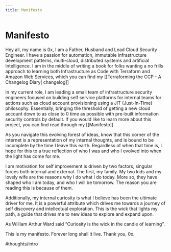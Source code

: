 ```yaml
---
title: Manifesto
---
```


# Manifesto
Hey all, my name is 0x, I am a Father, Husband and Lead Cloud Security Engineer. I have a passion for automation, immutable infrastructure development patterns, multi-cloud, distributed systems and artificial Intelligence. I am in the middle of writing a book for folks wanting a no frills approach to learning both Infrastructure as Code with Terraform and Amazon Web Services, which you can find my [[Terraforming the CCP - A Changelog Diary| changelog]]

In my current role, I am leading a small team of infrastructure security engineers focused on building self service platforms for internal teams for actions such as cloud account provisioning using a JIT (Just-In-Time) philosophy. Essentially, bringing the threshold of getting a new cloud account down to as close to 0 time as possible with pre-built information security controls by default. If you would like to learn more about this project, you can find read through my [[Manifesto]]

As you navigate this evolving forest of ideas, know that this corner of the internet is a representation of my internal thoughts, and is bound to be incomplete by the time I leave this earth. Regardless of when that time is, I hope for this to a true reflection of who I was and who I evolved into when the light has come for me. 

I am motivation for self improvement is driven by two factors, singular forces both internal and external. The first, my family. My two kids and my lovely wife are the reasons why I do what I do today. More so, they have shaped who I am today, and who I will be tomorrow. The reason you are reading this is because of them.

Additionally, my internal curiosity is what I believe has been the ultimate driver for me. It is a powerful attribute which drives me towards a journey of self discovery and intellectual exploration. This is the wick that lights my path, a guide that drives me to new ideas to explore and expand upon. 

As William Arthur Ward said “Curiosity is the wick in the candle of learning”. 

This is my manifesto. Forever long shall it live. 
Thank you, 0x. 


#thoughts/intro
